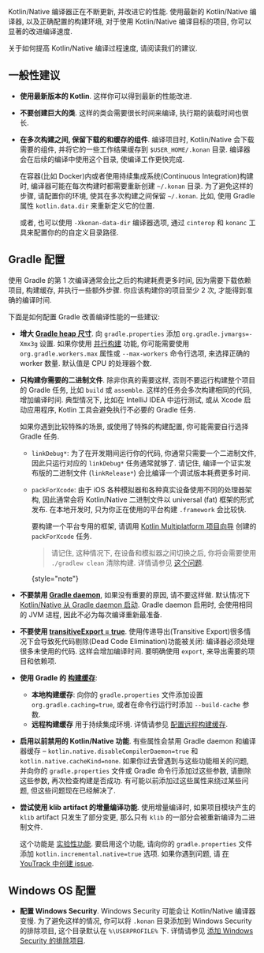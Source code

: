 [//]: # (title: 改进 Kotlin/Native 编译速度)

Kotlin/Native 编译器正在不断更新, 并改进它的性能.
使用最新的 Kotlin/Native 编译器, 以及正确配置的构建环境, 对于使用 Kotlin/Native 编译目标的项目, 你可以显著的改进编译速度.

关于如何提高 Kotlin/Native 编译过程速度, 请阅读我们的建议.

## 一般性建议

* **使用最新版本的 Kotlin**. 这样你可以得到最新的性能改进.
* **不要创建巨大的类**. 这样的类会需要很长时间来编译, 执行期的装载时间也很长.
* **在多次构建之间, 保留下载的和缓存的组件**. 编译项目时, Kotlin/Native 会下载需要的组件,
  并将它的一些工作结果缓存到 `$USER_HOME/.konan` 目录.
  编译器会在后续的编译中使用这个目录, 使编译工作更快完成.

  在容器(比如 Docker)内或者使用持续集成系统(Continuous Integration)构建时, 编译器可能在每次构建时都需要重新创建 `~/.konan` 目录.
  为了避免这样的步骤, 请配置你的环境, 使其在多次构建之间保留 `~/.konan`.
  比如, 使用 Gradle 属性 `kotlin.data.dir` 来重新定义它的位置.

  或者, 也可以使用 `-Xkonan-data-dir` 编译器选项, 通过 `cinterop` 和  `konanc` 工具来配置你的的自定义目录路径.

## Gradle 配置

使用 Gradle 的第 1 次编译通常会比之后的构建耗费更多时间, 因为需要下载依赖项目, 构建缓存, 并执行一些额外步骤.
你应该构建你的项目至少 2 次, 才能得到准确的编译时间.

下面是如何配置 Gradle 改善编译性能的一些建议:

* **增大 [Gradle heap 尺寸](https://docs.gradle.org/current/userguide/performance.html#adjust_the_daemons_heap_size)**.
  向 `gradle.properties` 添加 `org.gradle.jvmargs=-Xmx3g` 设置.
  如果你使用 [并行构建](https://docs.gradle.org/current/userguide/performance.html#parallel_execution) 功能,
  你可能需要使用 `org.gradle.workers.max` 属性或 `--max-workers` 命令行选项, 来选择正确的 worker 数量.
  默认值是 CPU 的处理器个数.

* **只构建你需要的二进制文件**. 除非你真的需要这样, 否则不要运行构建整个项目的 Gradle 任务, 比如 `build` 或 `assemble`.
  这样的任务会多次构建相同的代码, 增加编译时间.
  典型情况下, 比如在 IntelliJ IDEA 中运行测试, 或从 Xcode 启动应用程序, Kotlin 工具会避免执行不必要的 Gradle 任务.

  如果你遇到比较特殊的场景, 或使用了特殊的构建配置, 你可能需要自行选择 Gradle 任务.
    * `linkDebug*`: 为了在开发期间运行你的代码, 你通常只需要一个二进制文件, 因此只运行对应的 `linkDebug*` 任务通常就够了.
      请记住, 编译一个证实发布版的二进制文件 (`linkRelease*`) 会比编译一个调试版本耗费更多时间.
    * `packForXcode`: 由于 iOS 各种模拟器和各种真实设备使用不同的处理器架构, 因此通常会将 Kotlin/Native 二进制文件以 universal (fat) 框架的形式发布.
      在本地开发时, 只为你正在使用的平台构建 `.framework` 会比较快.

      要构建一个平台专用的框架, 请调用 [Kotlin Multiplatform 项目向导](https://kmp.jetbrains.com/)
      创建的 `packForXcode` 任务.

      > 请记住, 这种情况下, 在设备和模拟器之间切换之后, 你将会需要使用 `./gradlew clean` 清除构建.
      > 详情请参见 [这个问题](https://youtrack.jetbrains.com/issue/KT-40907).
      >
      {style="note"}


* **不要禁用 [Gradle daemon](https://docs.gradle.org/current/userguide/gradle_daemon.html)**, 如果没有重要的原因, 请不要这样做.
  默认情况下 [Kotlin/Native 从 Gradle daemon 启动](https://blog.jetbrains.com/kotlin/2020/03/kotlin-1-3-70-released/#kotlin-native).
  Gradle daemon 启用时, 会使用相同的 JVM 进程, 因此不必为每次编译重新最准备.

* **不要使用 [transitiveExport = true](multiplatform-build-native-binaries.md#export-dependencies-to-binaries)**.
  使用传递导出(Transitive Export)很多情况下会导致死代码剔除(Dead Code Elimination)功能被关闭: 编译器必须处理很多未使用的代码.
  这样会增加编译时间.
  要明确使用 `export`, 来导出需要的项目和依赖项.

* **使用 Gradle 的 [构建缓存](https://docs.gradle.org/current/userguide/build_cache.html)**:
    * **本地构建缓存**: 向你的 `gradle.properties` 文件添加设置 `org.gradle.caching=true`, 或者在命令行运行时添加 `--build-cache` 参数.
    * **远程构建缓存** 用于持续集成环境. 详情请参见 [配置远程构建缓存](https://docs.gradle.org/current/userguide/build_cache.html#sec:build_cache_configure_remote).

* **启用以前禁用的 Kotlin/Native 功能**. 有些属性会禁用 Gradle daemon 和编译器缓存 –
  `kotlin.native.disableCompilerDaemon=true` 和 `kotlin.native.cacheKind=none`.
  如果你过去曾遇到与这些功能相关的问题, 并向你的 `gradle.properties` 文件或 Gradle 命令行添加过这些参数,
  请删除这些参数, 再次检查构建是否成功.
  有可能以前添加过这些属性来绕过某些问题, 但这些问题现在已经解决了.

* **尝试使用 klib artifact 的增量编译功能**. 使用增量编译时, 如果项目模块产生的 `klib` artifact 只发生了部分变更,
  那么只有 `klib` 的一部分会被重新编译为二进制文件.

  这个功能是 [实验性功能](components-stability.md#stability-levels-explained).
  要启用这个功能, 请向你的 `gradle.properties` 文件添加 `kotlin.incremental.native=true` 选项.
  如果你遇到问题, 请 [在 YouTrack 中创建 issue](https://kotl.in/issue).

## Windows OS 配置

* **配置 Windows Security**. Windows Security 可能会让 Kotlin/Native 编译器变慢.
  为了避免这样的情况, 你可以将 `.konan` 目录添加到 Windows Security 的排除项目, 这个目录默认在 `%\USERPROFILE%` 下.
  详情请参见 [添加 Windows Security 的排除项目](https://support.microsoft.com/en-us/windows/add-an-exclusion-to-windows-security-811816c0-4dfd-af4a-47e4-c301afe13b26).
